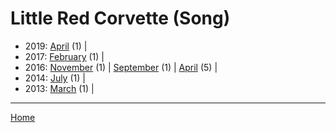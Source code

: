 # Little Red Corvette (Song)

  * 2019: 
      [April](./little-red-corvette-song-2019-04.md) (1) | 
  * 2017: 
      [February](./little-red-corvette-song-2017-02.md) (1) | 
  * 2016: 
      [November](./little-red-corvette-song-2016-11.md) (1) | 
      [September](./little-red-corvette-song-2016-09.md) (1) | 
      [April](./little-red-corvette-song-2016-04.md) (5) | 
  * 2014: 
      [July](./little-red-corvette-song-2014-07.md) (1) | 
  * 2013: 
      [March](./little-red-corvette-song-2013-03.md) (1) | 

----

[Home](../)
